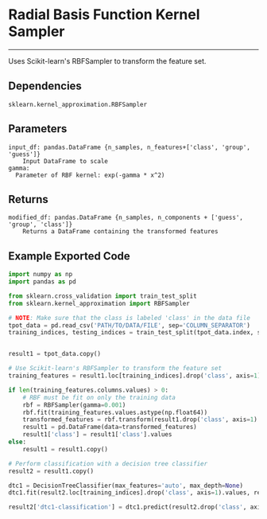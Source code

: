 # Radial Basis Function Kernel Sampler
* * *

Uses Scikit-learn's RBFSampler to transform the feature set.

## Dependencies
    sklearn.kernel_approximation.RBFSampler


Parameters
----------
    input_df: pandas.DataFrame {n_samples, n_features+['class', 'group', 'guess']}
        Input DataFrame to scale
    gamma:
      Parameter of RBF kernel: exp(-gamma * x^2)

Returns
-------
    modified_df: pandas.DataFrame {n_samples, n_components + ['guess', 'group', 'class']}
        Returns a DataFrame containing the transformed features


Example Exported Code
---------------------

```Python
import numpy as np
import pandas as pd

from sklearn.cross_validation import train_test_split
from sklearn.kernel_approximation import RBFSampler

# NOTE: Make sure that the class is labeled 'class' in the data file
tpot_data = pd.read_csv('PATH/TO/DATA/FILE', sep='COLUMN_SEPARATOR')
training_indices, testing_indices = train_test_split(tpot_data.index, stratify=tpot_data['class'].values, train_size=0.75, test_size=0.25)


result1 = tpot_data.copy()

# Use Scikit-learn's RBFSampler to transform the feature set
training_features = result1.loc[training_indices].drop('class', axis=1)

if len(training_features.columns.values) > 0:
    # RBF must be fit on only the training data
    rbf = RBFSampler(gamma=0.001)
    rbf.fit(training_features.values.astype(np.float64))
    transformed_features = rbf.transform(result1.drop('class', axis=1).values.astype(np.float64))
    result1 = pd.DataFrame(data=transformed_features)
    result1['class'] = result1['class'].values
else:
    result1 = result1.copy()

# Perform classification with a decision tree classifier
result2 = result1.copy()

dtc1 = DecisionTreeClassifier(max_features='auto', max_depth=None)
dtc1.fit(result2.loc[training_indices].drop('class', axis=1).values, result2.loc[training_indices, 'class'].values)

result2['dtc1-classification'] = dtc1.predict(result2.drop('class', axis=1).values)

```
